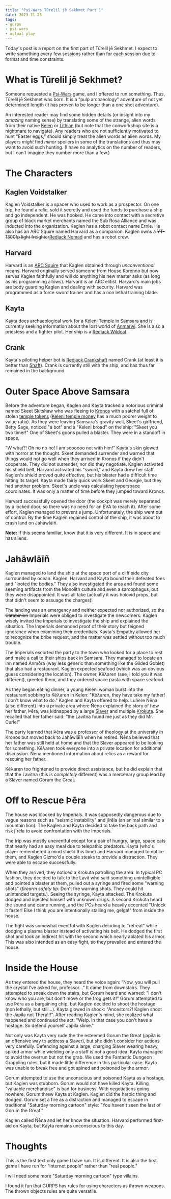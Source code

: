 ```yaml
---
title: "Psi-Wars Tūrelil jē Sekhmet Part 1"
date: 2023-11-25
tags:
- gurps
- psi-wars
- actual play
---
```


Today's post is a report on the first part of Tūrelil jē Sekhmet. I expect to write something every few sessions rather than for each session due to format and time constraints.

# What is Tūrelil jē Sekhmet?
Someone requested a [Psi-Wars](http://psi-wars.wikidot.com/wiki:primer) game, and I offered to run something. Thus, Tūrelil jē Sekhmet was born. It is a "pulp archaeology" adventure of not yet determined length (it has proven to be longer than a one shot adventure).

An interested reader may find some hidden details (or insight into my _amazing_ naming sense) by translating some of the strange, alien words from their native [Kelen](https://www.terjemar.net/kelen/kelen.php) or [Lithian](https://www.conworkshop.com/view_language.php?l=LHN) (but note that the conworkshop site is a nightmare to navigate). Any readers who are not sufficiently motivated to hunt "Easter eggs," should simply treat the alien words as alien words. My players _might_ find _minor_ spoilers in some of the translations and thus may want to avoid such hunting. (I have no analytics on the number of readers, but I can't imagine they number more than a few.)

# The Characters
## Kaglen Voidstalker
Kaglen Voidstalker is a spacer who used to work as a prospector. On one trip, he found a relic, sold it secretly and used the funds to purchase a ship and go independent. He was hooked. He came into contact with a secretive group of black market merchants named the Sub Rosa Alliance and was inducted into the organization. Kaglen has a robot contact name Ernie. He also has an ARC Squire named Harvard as a companion. Kaglen owns a ~~YT-1300fp light freighter~~[Redjack Nomad](http://psi-wars.wikidot.com/nomad-class-modular-corvette) and has a robot crew.

## Harvard
Harvard is an [ARC Squire](http://psi-wars.wikidot.com/wiki:squire) that Kaglen obtained through _unconventional_ means. Harvard originally served someone from House Korenno but now serves Kaglen faithfully and will do anything his new master asks (as long as his programming allows). Harvard is an ARC elitist. Harvard's main jobs are body guarding Kaglen and dealing with security. Harvard was programmed as a force sword trainer and has a non lethal training blade.

## Kayta
Kayta does archaeological work for a [Keleni](http://psi-wars.wikidot.com/wiki:keleni) Temple in [Samsara](http://psi-wars.wikidot.com/wiki:umbral-rim#toc4) and is currently seeking information about the lost world of [Anmarwi](http://psi-wars.wikidot.com/wiki:umbral-rim#toc6). She is also a priestess and a fighter pilot. Her ship is a [Redjack Wildcat](http://psi-wars.wikidot.com/wildcat-class-fighter).

## Crank
Kayta's piloting helper bot is [Redjack Crankshaft](http://psi-wars.wikidot.com/wiki:crankshaft) named Crank (at least it is better than [Shaft](https://castlevania.fandom.com/wiki/Shaft)). Crank is currently still with the ship, and has thus far remained in the background.

# Outer Space Above Samsara
Before the adventure began, Kaglen and Kayta tracked a notorious criminal named Skeet Skitshaw who was fleeing to [Kronos](http://psi-wars.wikidot.com/wiki:galactic-core#toc8) with a satchel full of stolen [temple tokens](http://psi-wars.wikidot.com/wiki:currencies#toc15) ([Keleni temple money](http://psi-wars.wikidot.com/wiki:currencies#toc12) has a much poorer weight to value ratio). As they were leaving Samsara's gravity well, Skeet's girlfriend, Betty Sage, noticed "a bot" and a "Keleni broad" on the ship: "Skeet you two timer!" One of Skeet's goons pulled a blaster. They were in a standoff in space.

"W what?! Oh no no no! I am soooooo not with him!" Kayta's skin glowed with horror at the thought. Skeet demanded surrender and warned that things would not go well when they arrived in Kronos if they didn't cooperate. They did not surrender, nor did they negotiate. Kaglen activated his shield belt, Harvard activated his "sword," and Kayta drew her staff. Kaglen's shield proved quite effective, but his blaster had a difficult time hitting its target. Kayta made fairly quick work Skeet and Georgie, but they had another problem. Skeet's uncle was calculating hyperspace coordinates. It was only a matter of time before they jumped toward Kronos.

Harvard successfully opened the door (the cockpit was merely separated by a locked door, so there was no need for an EVA to reach it). After some effort, Kaglen managed to prevent a jump. Unfortunately, the ship went out of control. By the time Kaglen regained control of the ship, it was about to crash land on Jahāwlāīñ.

**Note:** If this seems familiar, know that it is very different. It is in space and has aliens.

# Jahāwlāīñ
Kaglen managed to land the ship at the space port of a cliff side city surrounded by ocean. Kaglen, Harvard and Kayta bound their defeated foes and "looted the bodies." They also investigated the area and found some seeming artifacts from the Monolith culture and even a sarcophagus, but they were disappointed. It was all fake (actually it was holovid props, but that didn't seem to assuage the charges)!

The landing was an emergency and neither expected nor authorized, so the ~~Carabinieri~~ Imperials were obliged to investigate the newcomers. Kaglen wisely invited the Imperials to investigate the ship and explained the situation. The Imperials demanded proof of their story but feigned ignorance when examining their credentials. Kayta's Empathy allowed her to recognize the bribe request, and the matter was settled without too much trouble.

The Imperials escorted the party to the town who looked for a place to rest and make a call to their ships back in Samsara. They managed to locate an inn named Anmōra (way less generic than something like the Gilded Goblet) that also had a restaurant. Kaglen expected seafood (which was an obvious guess considering the location). The owner, Kēλaren (see, I told you it was different), greeted them, and they ordered space pasta with space seafood.

As they began eating dinner, a young Keleni woman burst into the restaurant sobbing to Kēλaren in Kelen: "Kēλaren, they have take my father! I don't know what to do." Kaglen and Kayta offered to help. Luñere Ñēna (also different) into a private area where Ñēna explained the story of how her father, Þēra, was kidnapped by a large [Slaver](http://psi-wars.wikidot.com/wiki:slavers) and multiple [Krokuta](http://psi-wars.wikidot.com/wiki:krokuta). She recalled that her father said: “the Lavitna found me just as they did Mr. Curle!”

The party learned that Þēra was a professor of theology at the university in Kronos but moved back to Jahāwlāīñ when he retired. Ñēna believed that her father was still held at home and that the Slaver appeared to be looking for something. Kēλaren took everyone into a private location for additional discussion. Ñēna mentioned information about relics as a reward for rescuing her father.

Kēλaren too frightened to provide direct assistance, but he did explain that that the Lavitna (this is _completely_ different) was a mercenary group lead by a Slaver named Gorum the Great.

# Off to Rescue Þēra
The house was blocked by Imperials. It was supposedly dangerous due to vague reasons such as "seismic instability" and jīrēla (an animal similar to a mountain lion). The Kaglen and Kayta decided to take the back path and risk jīrēla to avoid confrontation with the Imperials.

The trip was mostly uneventful except for a pair of hungry, large, space cats that nearly had an easy meal due to telepathic predators. Kayta (who's player remembered a mind shield this time) and Harvard managed to notice them, and Kaglen Gizmo'd a couple steaks to provide a distraction. They were able to escape successfully.

When they arrived, they noticed a Krokuta patrolling the area. In typical PC fashion, they decided to talk to the Lavit who said something unintelligible and pointed a blaster at them, pulled out a syringe and fired some "warning shots" (*firearm safety tip:* Don't fire warning shots. They could hit unintended targets.). Seeing the syringe, Kayta attacked. The Krokuta dodged and injected himself with unknown drugs. A second Krokuta heard the sound and came running, and the PCs heard a heavily accented "Unlock it faster! Else I think you are intentionally stalling me, gelga!" from inside the house.

The fight was somewhat eventful with Kaglen deciding to "retreat" while dodging a plasma blaster instead of activating his belt. He dodged the first shot and took an indirect hit with the second which nearly ablated his armor. This was also intended as an easy fight, so they prevailed and entered the house.

# Inside the House
As they entered the house, they heard the voice again: “Now, you will pull the crystal I’ve asked for, professor...” It came from downstairs. They attempted to sneak down the stairs, but Gorum heard and warned: "I don't know who you are, but don't move or the frog gets it!" Gorum attempted to use Þēra as a bargaining chip, but Kaglen decided to shoot the hostage (non lethally, but still...). Kayta glowed in shock: "Ancestors?! Kaglen shoot the Japila not Thera!!!". After reading Kaglen's mind, she realized what happened and continued the act: "Welp. In that case you don't have a hostage. So defend yourself Japila slime."

Not only was Kayta very rude the the esteemed Gorum the Great (japīla is an offensive way to address a Slaver), but she didn't consider her actions very carefully. Defending against a large, charging Slaver wearing heavy, spiked armor while wielding only a staff is not a good idea. Kayta managed to avoid the overrun but not the grab. We used the Fantastic Dungeon Grappling rules, but it made little difference in this particular case. Kayta was unable to break free and got spined and poisoned by the armor.

Gorum attempted to use the unconscious and poisoned Kayta as a hostage, but Kaglen was stubborn. Gorum would not have killed Kayta. Killing "valuable merchandise" is bad for business. With negotiations going nowhere, Gorum threw Kayta at Kaglen. Kaglen did the heroic thing and dodged. Gorum set a fire as a distraction and managed to escape in traditional "Saturday morning cartoon" style: "You haven't seen the last of Gorum the Great."

Kaglen called Ñēna and let her know the situation. Harvard performed first-aid on Kayta, but Kayta remains unconscious to this day.

# Thoughts
This is the first text only game I have run. It is different. It is also the first game I have run for "internet people" rather than "real people."

I will need some more "Saturday morning cartoon" type villains.

I found it fun that GURPS has rules for using characters as thrown weapons. The thrown objects rules are quite versatile.
